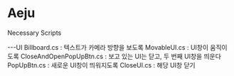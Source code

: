 # Aeju
 Necessary Scripts

---UI
Billboard.cs : 텍스트가 카메라 방향을 보도록
MovableUI.cs : UI창이 움직이도록
CloseAndOpenPopUpBtn.cs : 보고 있는 UI는 닫고, 두 번째 UI창을 띄운다
PopUpBtn.cs : 새로운 UI창이 띄워지도록
CloseUI.cs : 해당 UI창 닫기
